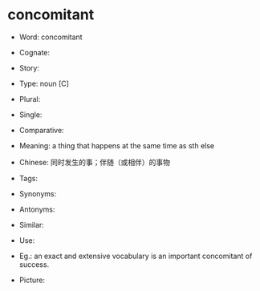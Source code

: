 # concomitant

- Word: concomitant
- Cognate: 
- Story: 

- Type: noun [C]
- Plural: 
- Single: 
- Comparative: 
- Meaning: a thing that happens at the same time as sth else
- Chinese: 同时发生的事；伴随（或相伴）的事物
- Tags: 
- Synonyms: 
- Antonyms: 
- Similar: 
- Use: 
- Eg.: an exact and extensive vocabulary is an important concomitant of success.
- Picture: 

